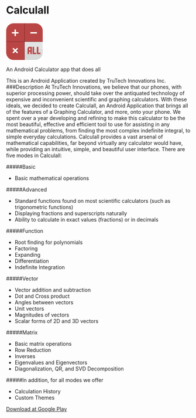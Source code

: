 # Calculall
<img src="https://raw.githubusercontent.com/AlstonLin/Calculall/master/app/src/main/res/drawable/ic_launcher.png" width="100px"/>

An Android Calculator app that does all

This is an Android Application created by TruTech Innovations Inc.<br>
###Description
At TruTech Innovations, we believe that our phones, with superior processing power, should take over the antiquated technology of expensive and inconvenient scientific and graphing calculators. With these ideals, we decided to create Calculall, an Android Application that brings all of the features of a Graphing Calculator, and more, onto your phone. We spent over a year developing and refining to make this calculator to be the most beautiful, effective and efficient tool to use for assisting in any mathematical problems, from finding the most complex indefinite integral, to simple everyday calculations.
Calculall provides a vast arsenal of mathematical capabilities, far beyond virtually any calculator would have, while providing an intuitive, simple, and beautiful user interface. There are five modes in Calculall:

#####Basic
- Basic mathematical operations

#####Advanced
- Standard functions found on most scientific calculators (such as trigonometric functions)
- Displaying fractions and superscripts naturally
- Ability to calculate in exact values (fractions) or in decimals

#####Function
- Root finding for polynomials
- Factoring
- Expanding 
- Differentiation
- Indefinite Integration

#####Vector
- Vector addition and subtraction
- Dot and Cross product
- Angles between vectors
- Unit vectors
- Magnitudes of vectors
- Scalar forms of 2D and 3D vectors

#####Matrix
- Basic matrix operations
- Row Reduction
- Inverses
- Eigenvalues and Eigenvectors
- Diagonalization, QR, and SVD Decomposition

#####In addition, for all modes we offer
- Calculation History
- Custom Themes

[Download at Google Play](https://play.google.com/store/apps/details?id=com.trutechinnovations.calculall)
